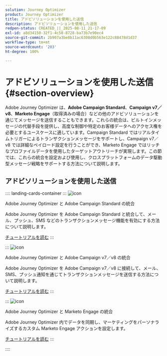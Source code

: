 ```yaml
---
solution: Journey Optimizer
product: Journey Optimizer
title: アドビソリューションを使用した送信
description: アドビソリューションを使用した送信
redpen-status: CREATED_||_2025-08-11_21-17-09
exl-id: a8d34150-32f1-4c58-8728-ba73b7e90ec4
source-git-commit: 2b907a3be8b11ac6308d0b563e122c88478d1d37
workflow-type: tm+mt
source-wordcount: '203'
ht-degree: 100%

---
```


# アドビソリューションを使用した送信{#section-overview}

Adobe Journey Optimizer は、**Adobe Campaign Standard**、**Campaign v7／v8**、**Marketo Engage**（取得済みの場合）などの他のアドビソリューションを通じてメッセージを送信することもできます。これらの統合は、ビルトインメッセージの代替手段を提供し、高度な制御や特定のお客様データへのアクセス権を必要とするユースケースに適しています。Campaign Standard ではリアルタイムトリガーによるトランザクションメッセージをサポートし、Campaign v7／v8 では詳細なペイロード設定を行うことができ、Marketo Engage ではリッチなプロファイルデータを使用したターゲットアウトリーチが実現します。この節では、これらの統合を設定および使用し、クロスプラットフォームのデータ駆動型メッセージ戦略をサポートする方法について説明します。

## アドビソリューションを使用した送信

:::: landing-cards-container
:::
![icon](https://cdn.experienceleague.adobe.com/icons/puzzle-piece.svg?lang=ja)

Adobe Journey Optimizer と Adobe Campaign Standard の統合

Adobe Journey Optimizer を Adobe Campaign Standard と統合して、メール、プッシュ、SMS などのトランザクションメッセージ機能を有効にする方法について説明します。

[チュートリアルを読む](../using/action/acs-action.md)
:::

:::
![icon](https://cdn.experienceleague.adobe.com/icons/puzzle-piece.svg?lang=ja)

Adobe Journey Optimizer と Adobe Campaign v7／v8 の統合

Adobe Journey Optimizer を Adobe Campaign v7／v8 に接続して、メール、SMS、プッシュ通知を通じてトランザクションメッセージを送信する方法について説明します。

[チュートリアルを読む](../using/action/acc-action.md)
:::

:::
![icon](https://cdn.experienceleague.adobe.com/icons/puzzle-piece.svg?lang=ja)

Adobe Journey Optimizer と Marketo Engage の統合

Adobe Journey Optimizer 内でデータを同期し、マーケティングをパーソナライズするカスタム Marketo Engage アクションを設定します。

[チュートリアルを読む](../using/action/marketo-engage.md)
:::

::::
